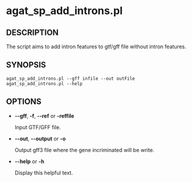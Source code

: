 # agat\_sp\_add\_introns.pl

## DESCRIPTION

The script aims to add intron features to gtf/gff file without intron features.

## SYNOPSIS

```
agat_sp_add_introns.pl --gff infile --out outFile
agat_sp_add_introns.pl --help
```

## OPTIONS

- **--gff**, **-f**, **--ref** or **-reffile**

    Input GTF/GFF file.

- **--out**, **--output** or **-o**

    Output gff3 file where the gene incriminated will be write.

- **--help** or **-h**

    Display this helpful text.

